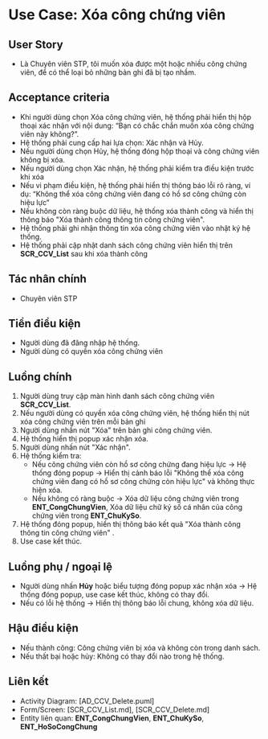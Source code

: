 # Use Case: Xóa công chứng viên

## User Story
- Là Chuyên viên STP, tôi muốn xóa được một hoặc nhiều công chứng viên, để có thể loại bỏ những bản ghi đã bị tạo nhầm.

## Acceptance criteria
- Khi người dùng chọn Xóa công chứng viên, hệ thống phải hiển thị hộp thoại xác nhận với nội dung: “Bạn có chắc chắn muốn xóa công chứng viên này không?”.
- Hệ thống phải cung cấp hai lựa chọn: Xác nhận và Hủy.
- Nếu người dùng chọn Hủy, hệ thống đóng hộp thoại và công chứng viên không bị xóa.
- Nếu người dùng chọn Xác nhận, hệ thống phải kiểm tra điều kiện trước khi xóa
- Nếu vi phạm điều kiện, hệ thống phải hiển thị thông báo lỗi rõ ràng, ví dụ: “Không thể xóa công chứng viên đang có hồ sơ công chứng còn hiệu lực”
- Nếu không còn ràng buộc dữ liệu, hệ thống xóa thành công và hiển thị thông báo "Xóa thành công thông tin công chứng viên".
- Hệ thống phải ghi nhận thông tin xóa công chứng viên vào nhật ký hệ thống. 
- Hệ thống phải cập nhật danh sách công chứng viên hiển thị trên **SCR_CCV_List** sau khi xóa thành công

## Tác nhân chính
- Chuyên viên STP

## Tiền điều kiện
- Người dùng đã đăng nhập hệ thống.
- Người dùng có quyền xóa công chứng viên

## Luồng chính
1. Người dùng truy cập màn hình danh sách công chứng viên **SCR_CCV_List**.  
2. Nếu người dùng có quyền xóa công chứng viên, hệ thống hiển thị nút xóa công chứng viên trên mỗi bản ghi
3. Người dùng nhấn nút "Xóa" trên bản ghi công chứng viên.  
3. Hệ thống hiển thị popup xác nhận xóa.  
4. Người dùng nhấn nút "Xác nhận".  
5. Hệ thống kiểm tra:  
   - Nếu công chứng viên còn hồ sơ công chứng đang hiệu lực → Hệ thống đóng popup → Hiển thị cảnh báo lỗi "Không thể xóa công chứng viên đang có hồ sơ công chứng còn hiệu lực"  và không thực hiện xóa.  
   - Nếu không có ràng buộc → Xóa dữ liệu công chứng viên trong **ENT_CongChungVien**, Xóa dữ liệu chữ ký số cá nhân của công chứng viên trong **ENT_ChuKySo**.  
6. Hệ thống đóng popup, hiển thị thông báo kết quả "Xóa thành công thông tin công chứng viên" .  
7. Use case kết thúc. 

## Luồng phụ / ngoại lệ
- Người dùng nhấn **Hủy** hoặc biểu tượng đóng popup xác nhận xóa → Hệ thống đóng popup, use case kết thúc, không có thay đổi.  
- Nếu có lỗi hệ thống → Hiển thị thông báo lỗi chung, không xóa dữ liệu.  

## Hậu điều kiện
- Nếu thành công: Công chứng viên bị xóa và không còn trong danh sách.  
- Nếu thất bại hoặc hủy: Không có thay đổi nào trong hệ thống.

## Liên kết
- Activity Diagram: [AD_CCV_Delete.puml]
- Form/Screen: [SCR_CCV_List.md], [SCR_CCV_Delete.md]
- Entity liên quan: **ENT_CongChungVien**, **ENT_ChuKySo**, **ENT_HoSoCongChung**

